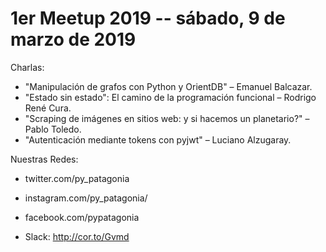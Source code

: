 # 1er Meetup 2019 -- sábado, 9 de marzo de 2019

Charlas:

- "Manipulación de grafos con Python y OrientDB" – Emanuel Balcazar.
- "Estado sin estado": El camino de la programación funcional – Rodrigo René Cura.
- "Scraping de imágenes en sitios web: y si hacemos un planetario?" – Pablo Toledo.
- "Autenticación mediante tokens con pyjwt" – Luciano Alzugaray.

Nuestras Redes:

- twitter.com/py_patagonia
- instagram.com/py_patagonia/
- facebook.com/pypatagonia

- Slack: http://cor.to/Gvmd
